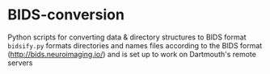 # BIDS-conversion

Python scripts for converting data & directory structures to BIDS format
`bidsify.py` formats directories and names files according to the BIDS format (http://bids.neuroimaging.io/) and is set up to work on Dartmouth's remote servers
